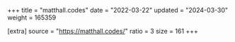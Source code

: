 +++
title = "matthall.codes"
date = "2022-03-22"
updated = "2024-03-30"
weight = 165359

[extra]
source = "https://matthall.codes/"
ratio = 3
size = 161
+++
